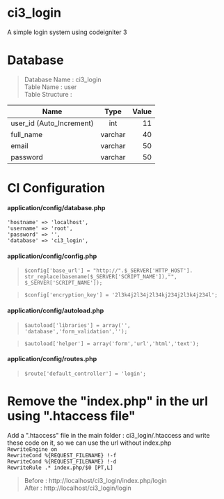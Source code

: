 # ci3_login
A simple login system using codeigniter 3

# Database
> Database Name : ci3_login <br>
Table Name : user <br>
Table Structure : <br>

| Name        | Type           | Value  |
| ------------- |:-------------:| -----:|
| user_id (Auto_Increment)      | int | 11 |  
| full_name      | varchar      |   40 |
| email | varchar      |    50 |
| password | varchar      |    50 |





# CI Configuration
#### application/config/database.php

` 'hostname' => 'localhost', ` <br>
` 'username' => 'root', ` <br>
` 'password' => '', ` <br>
` 'database' => 'ci3_login', ` <br>

#### application/config/config.php
> ` $config['base_url']	= "http://".$_SERVER['HTTP_HOST'].  str_replace(basename($_SERVER['SCRIPT_NAME']),"", $_SERVER['SCRIPT_NAME']); `

> ` $config['encryption_key'] = '2l3k4j2l34j2l34kj234j2l3k4j234l'; `

#### application/config/autoload.php
> ` $autoload['libraries'] = array('', 'database','form_validation',''); `

> ` $autoload['helper'] = array('form','url','html','text'); `

#### application/config/routes.php
> ` $route['default_controller'] = 'login'; `

# Remove the "index.php" in the url using ".htaccess file"
Add a ".htaccess" file in the main folder : ci3_login/.htaccess and write these code on it, so we can use the url without index.php<br>
` RewriteEngine on ` <br>
` RewriteCond %{REQUEST_FILENAME} !-f ` <br>
` RewriteCond %{REQUEST_FILENAME} !-d ` <br>
` RewriteRule .* index.php/$0 [PT,L] ` <br>

> Before : http://localhost/ci3_login/index.php/login <br>
After : http://localhost/ci3_login/login


